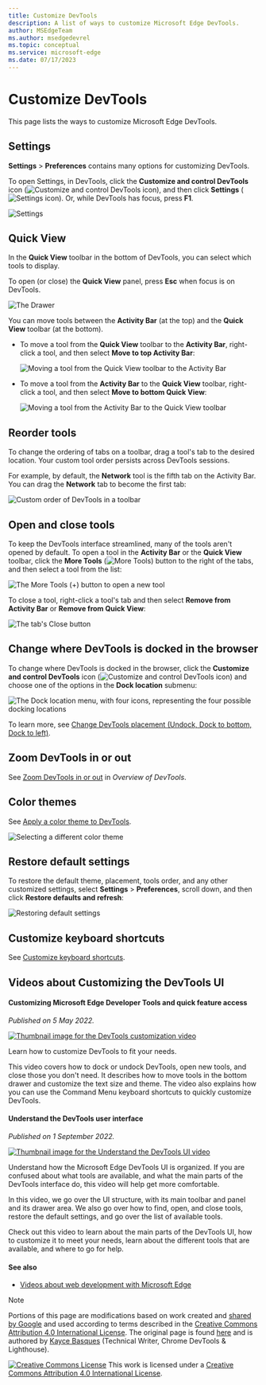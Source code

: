 ```yaml
---
title: Customize DevTools
description: A list of ways to customize Microsoft Edge DevTools.
author: MSEdgeTeam
ms.author: msedgedevrel
ms.topic: conceptual
ms.service: microsoft-edge
ms.date: 07/17/2023
---
```

<!-- Copyright Kayce Basques

   Licensed under the Apache License, Version 2.0 (the "License");
   you may not use this file except in compliance with the License.
   You may obtain a copy of the License at

       https://www.apache.org/licenses/LICENSE-2.0

   Unless required by applicable law or agreed to in writing, software
   distributed under the License is distributed on an "AS IS" BASIS,
   WITHOUT WARRANTIES OR CONDITIONS OF ANY KIND, either express or implied.
   See the License for the specific language governing permissions and
   limitations under the License.  -->
# Customize DevTools

This page lists the ways to customize Microsoft Edge DevTools.


<!-- ====================================================================== -->
## Settings

**Settings** > **Preferences** contains many options for customizing DevTools.

To open Settings, in DevTools, click the **Customize and control DevTools** icon (![Customize and control DevTools icon](./index-images/customize-icon.png)), and then click **Settings** (![Settings icon](./index-images/settings-icon.png)).  Or, while DevTools has focus, press **F1**.

![Settings](./index-images/settings-preferences.png)


<!-- ====================================================================== -->
## Quick View

In the **Quick View** toolbar in the bottom of DevTools, you can select which tools to display.

To open (or close) the **Quick View** panel, press **Esc** when focus is on DevTools.

![The Drawer](./index-images/quick-view.png)

You can move tools between the **Activity Bar** (at the top) and the **Quick View** toolbar (at the bottom).

*  To move a tool from the **Quick View** toolbar to the **Activity Bar**, right-click a tool, and then select **Move to top Activity Bar**:

   ![Moving a tool from the Quick View toolbar to the Activity Bar](./index-images/move-from-quick-view.png)

*  To move a tool from the **Activity Bar** to the **Quick View** toolbar, right-click a tool, and then select **Move to bottom Quick View**:

   ![Moving a tool from the Activity Bar to the Quick View toolbar](./index-images/move-to-quick-view.png)


<!-- ====================================================================== -->
## Reorder tools

To change the ordering of tabs on a toolbar, drag a tool's tab to the desired location.  Your custom tool order persists across DevTools sessions.

For example, by default, the **Network** tool is the fifth tab on the Activity Bar.  You can drag the **Network** tab to become the first tab:

![Custom order of DevTools in a toolbar](./index-images/network-first-position.png)


<!-- ====================================================================== -->
## Open and close tools

To keep the DevTools interface streamlined, many of the tools aren't opened by default.  To open a tool in the **Activity Bar** or the **Quick View** toolbar, click the **More Tools** (![More Tools](./index-images/open-tab-icon.png)) button to the right of the tabs, and then select a tool from the list:

![The More Tools (+) button to open a new tool](./index-images/open-tool-in-activity-bar.png)

To close a tool, right-click a tool's tab and then select **Remove from Activity Bar** or **Remove from Quick View**:

![The tab's Close button](./index-images/close-tool-in-activity-bar.png)


<!-- ====================================================================== -->
## Change where DevTools is docked in the browser

To change where DevTools is docked in the browser, click the **Customize and control DevTools** icon (![Customize and control DevTools icon](./index-images/customize-icon.png)) and choose one of the options in the **Dock location** submenu:

![The Dock location menu, with four icons, representing the four possible docking locations](./index-images/dock-side.png)

To learn more, see [Change DevTools placement (Undock, Dock to bottom, Dock to left)](placement.md).


<!-- ====================================================================== -->
## Zoom DevTools in or out

See [Zoom DevTools in or out](../overview.md#zoom-devtools-in-or-out) in _Overview of DevTools_.


<!-- ====================================================================== -->
## Color themes

See [Apply a color theme to DevTools](theme.md).

![Selecting a different color theme](./index-images/theme-setting.png)


<!-- ====================================================================== -->
## Restore default settings

To restore the default theme, placement, tools order, and any other customized settings, select **Settings** > **Preferences**, scroll down, and then click **Restore defaults and refresh**:

![Restoring default settings](./index-images/restore-default-settings.png)


<!-- ====================================================================== -->
## Customize keyboard shortcuts

See [Customize keyboard shortcuts](../customize/shortcuts.md).


<!-- ====================================================================== -->
## Videos about Customizing the DevTools UI


#### Customizing Microsoft Edge Developer Tools and quick feature access

_Published on 5 May 2022._

[![Thumbnail image for the DevTools customization video](./index-images/customize-devtools.png)](https://www.youtube.com/watch?v=ypRzEBYNptQ)

Learn how to customize DevTools to fit your needs.

This video covers how to dock or undock DevTools, open new tools, and close those you don't need. It describes how to move tools in the bottom drawer and customize the text size and theme. The video also explains how you can use the Command Menu keyboard shortcuts to quickly customize DevTools.


#### Understand the DevTools user interface

_Published on 1 September 2022._

[![Thumbnail image for the Understand the DevTools UI video](./index-images/learn-devtools-ui.png)](https://www.youtube.com/watch?v=ayemJLeE55c)

Understand how the Microsoft Edge DevTools UI is organized. If you are confused about what tools are available, and what the main parts of the DevTools interface do, this video will help get more comfortable.

In this video, we go over the UI structure, with its main toolbar and panel and its drawer area. We also go over how to find, open, and close tools, restore the default settings, and go over the list of available tools.

<!-- additional text, from Welcome panel, which includes 'customize': -->

Check out this video to learn about the main parts of the DevTools UI, how to customize it to meet your needs, learn about the different tools that are available, and where to go for help.


#### See also

* [Videos about web development with Microsoft Edge](../../dev-videos/index.md)


<!-- ====================================================================== -->
> [!NOTE]
> Portions of this page are modifications based on work created and [shared by Google](https://developers.google.com/terms/site-policies) and used according to terms described in the [Creative Commons Attribution 4.0 International License](https://creativecommons.org/licenses/by/4.0).
> The original page is found [here](https://developer.chrome.com/docs/devtools/customize/) and is authored by [Kayce Basques](https://developers.google.com/web/resources/contributors#kayce-basques) (Technical Writer, Chrome DevTools \& Lighthouse).

[![Creative Commons License](../../media/cc-logo/88x31.png)](https://creativecommons.org/licenses/by/4.0)
This work is licensed under a [Creative Commons Attribution 4.0 International License](https://creativecommons.org/licenses/by/4.0).
